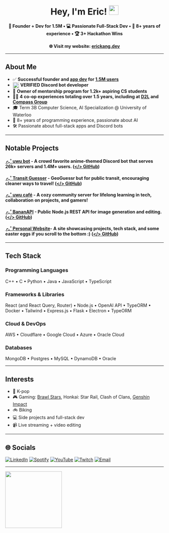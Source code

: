 <h1 align="center">Hey, I'm Eric! <img src="https://cdn.discordapp.com/emojis/875552439556780083.png?size=240" width="30"/></h1>


<p align="center">
  <strong>🚀 Founder + Dev for 1.5M • 💻 Passionate Full-Stack Dev • 🌱 8+ years of experience • 🏆 3+ Hackathon Wins</strong><br/><br/>
  <strong>🌐 Visit my website: <a href="https://erickang.dev/">erickang.dev</a></strong><br/>
</p>

---

##  About Me
- ✅ **Successful founder and [app dev](https://top.gg/bot/520682706896683009) for [1.5M users](https://i.ibb.co/d4hrrpLD/Screenshot-2025-06-16-at-8-33-13-PM.png)**
- <img src="https://i.ibb.co/6cLGMSGv/verifieddeveloper.webp" width=20 height=20 valign="middle" /> **VERIFIED Discord bot developer**
- 🌱 **Owner of mentorship program for 1.2k+ aspiring CS students**
- 👨‍💼 **4 co-op experiences totaling over 1.5 years, including at [D2L](https://www.d2l.com/) and [Compass Group](https://www.compass-canada.com/)**
- 🎓 Term 3B Computer Science, AI Specialization @ University of Waterloo
- 🧠 8+ years of programming experience, passionate about AI
- 🛠️ Passionate about full-stack apps and Discord bots


---

## Notable Projects
#### [╭₊˚ uwu bot](https://top.gg/bot/520682706896683009) - A crowd favorite anime-themed Discord bot that serves 26k+ servers and 1.4M+ users. ([</> GitHub](https://github.com/erickang21/uwu-bot-v4)) 

#### [╭₊˚ Transit Guesser](https://transitguesser.me) - GeoGuessr but for public transit, encouraging cleaner ways to travel! ([</> GitHub](https://github.com/erickang21/transit-guesser))

#### [╭₊˚ uwu café](https://top.gg/discord/servers/542874442536476673) - A cozy community server for lifelong learning in tech, collaboration on projects, and gamers!

#### [╭₊˚ BananAPI](https://github.com/erickang21/bananapi) - Public Node.js REST API for image generation and editing. ([</> GitHub](https://github.com/erickang21/bananapi))

#### [╭₊˚ Personal Website](https://erickang.dev)- A site showcasing projects, tech stack, and some easter eggs if you scroll to the bottom :) ([</> GitHub](https://github.com/erickang21/eric-website-2))

---

## Tech Stack

### Programming Languages
C++ • C • Python • Java • JavaScript • TypeScript

### Frameworks & Libraries
React (and React Query, Router) • Node.js • OpenAI API • TypeORM • Docker • Tailwind • Express.js • Flask • Electron • TypeORM

### Cloud & DevOps
AWS • Cloudflare • Google Cloud • Azure • Oracle Cloud

### Databases
MongoDB • Postgres • MySQL • DynamoDB • Oracle

---

## Interests

- 🎵 K-pop
- 🎮 Gaming: [Brawl Stars](https://brawltracker.com/stats/player/C00YUR8), Honkai: Star Rail, Clash of Clans, [Genshin Impact](https://enka.network/u/729198314/)
- 🚲 Biking
- 💻 Side projects and full-stack dev
- 📹 Live streaming + video editing

---

## 🌐 Socials

[![LinkedIn](https://img.shields.io/badge/LinkedIn:%20Eric%20Kang-0A66C2?logo=linkedin&logoColor=white)](https://www.linkedin.com/in/eric-kang-7052bb121/)
[![Spotify](https://img.shields.io/badge/Spotify:%20bananaboy2121-1ED760?logo=spotify&logoColor=white)](https://open.spotify.com/user/bananaboy2121)
[![YouTube](https://img.shields.io/badge/YouTube:%20banana%20bs-FF0000?logo=youtube&logoColor=white)](https://www.youtube.com/@bananabs)
[![Twitch](https://img.shields.io/badge/Twitch:%20itzbanana69-9146FF?logo=twitch&logoColor=white)](https://www.twitch.tv/itzbanana69)
[![Email](https://img.shields.io/badge/Email:%20eric.kang@uwaterloo.ca-D14836?logo=gmail&logoColor=white)](mailto:eric.kang@uwaterloo.ca)

---

<p align="left">
<a href="https://github.com/erickang21">
<img height="180em" src="https://github-readme-stats-eight-theta.vercel.app/api?username=erickang21&show_icons=true&theme=algolia&include_all_commits=true&count_private=true"/>
</a>
</p>
